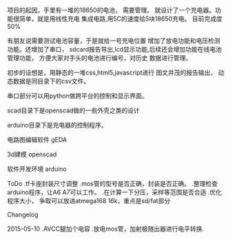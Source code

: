项目的起因，手里有一堆的18650的电池， 需要管理。
就设计了一个充电器。功能很简单，就是用线性充电
集成电路,用5C的速度给5块18650充电。
目前完成度50%

有朋友说需要测试电池容量，于是就给一号充电位置
增加了放电功能和电压检测功能。还增加了串口，
sdcard报告导出,lcd显示功能,后续还会增加功能在线电池
管理功能， 方便大家对手头的电池进行编号，对历史
数据进行管理。

初步的设想是，用静态的一堆css,html5,javascript进行
图文并茂的报告输出， 动态数据是同目录下的csv文件。

串口部分可以用python做跨平台的控制和显示界面。

scad目录下是openscad做的一些外壳之类的设计

arduino目录下是充电器的控制程序。

电路图编辑软件 gEDA

3d建模 openscad

软件开发环境 arduino

ToDo
.tf卡座封装尺寸调整
.mos管的型号是否正确，封装是否正确。
.整理检查arduino程序，让A6 A7可以工作。 
.在计算一下分压，采样等范围是否合适
.优化程序大小， 争取可以放进atmega168  16k，重点是sd/fat部分

Changelog

2015-05-10
.AVCC腿加个电容
.放电mos管，加射极随出器进行电平转换.
